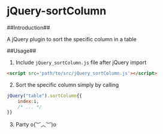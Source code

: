 jQuery-sortColumn
=================

##Introduction##

A jQuery plugin to sort the specific column in a table

##Usage##

1. Include `jQuery_sortColumn.js` file after jQuery import

```html
<script src='path/to/src/jQuery_sortColumn.js'></script>
```

2. Sort the specific column simply by calling

```javascript
jQuery("table").sortColumn{{
	index:i,
	/* ... */
}}
```

3. Party o(︶︿︶)o 
